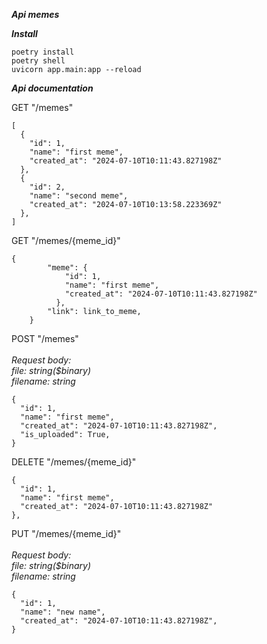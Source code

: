 ***Api memes***

***Install***
```
poetry install
poetry shell
uvicorn app.main:app --reload
```

***Api documentation***</br>

GET "/memes"</br>

```
[
  {
    "id": 1,
    "name": "first meme",
    "created_at": "2024-07-10T10:11:43.827198Z"
  },
  {
    "id": 2,
    "name": "second meme",
    "created_at": "2024-07-10T10:13:58.223369Z"
  },
]
```
GET "/memes/{meme_id}"</br>

```
{
        "meme": {
            "id": 1,
            "name": "first meme",
            "created_at": "2024-07-10T10:11:43.827198Z"
          },
        "link": link_to_meme,
    }

```

POST "/memes"</br></br>
*Request body:</br>
file: string($binary)</br>
filename: string*
```
{
  "id": 1,
  "name": "first meme",
  "created_at": "2024-07-10T10:11:43.827198Z",
  "is_uploaded": True,
}
```

DELETE "/memes/{meme_id}"</br>

```
{
  "id": 1,
  "name": "first meme",
  "created_at": "2024-07-10T10:11:43.827198Z"
},
```


PUT "/memes/{meme_id}"</br></br>
*Request body:</br>
file: string($binary)</br>
filename: string*
```
{
  "id": 1,
  "name": "new name",
  "created_at": "2024-07-10T10:11:43.827198Z",
}
```